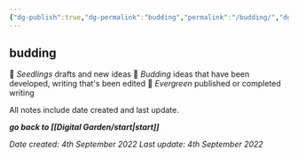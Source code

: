 ```yaml
---
{"dg-publish":true,"dg-permalink":"budding","permalink":"/budding/","dgHomeLink":true,"dgPassFrontmatter":false}
---
```



## budding

🌱 _Seedlings_ drafts and new ideas
🌿 _Budding_ ideas that have been developed, writing that's been edited
🌳 _Evergreen_ published or completed writing

All notes include date created and last update.

***go back to [[Digital Garden/start|start]]***

*Date created: 4th September 2022*
*Last update: 4th September 2022*
